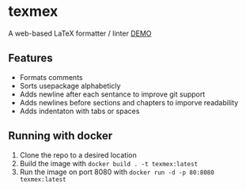 # texmex
A web-based LaTeX formatter / linter
[DEMO](https://texmex.linusjansson.com/)
## Features
* Formats comments
* Sorts usepackage alphabeticly
* Adds newline after each sentance to improve git support
* Adds newlines before sections and chapters to imporve readability
* Adds indentaton with tabs or spaces
## Running with docker
1. Clone the repo to a desired location
2. Build the image with `docker build . -t texmex:latest`
3. Run the image on port 8080 with `docker run -d -p 80:8080 texmex:latest`

